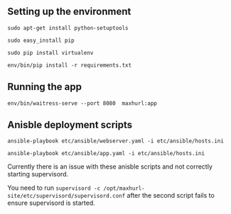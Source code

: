 

## Setting up the environment

`sudo apt-get install python-setuptools`

`sudo easy_install pip`

`sudo pip install virtualenv`

`env/bin/pip install -r requirements.txt`


## Running the app

`env/bin/waitress-serve --port 8080  maxhurl:app`


## Anisble deployment scripts

`ansible-playbook etc/ansible/webserver.yaml -i etc/ansible/hosts.ini`

`ansible-playbook etc/ansible/app.yaml -i etc/ansible/hosts.ini`

Currently there is an issue with these anisble scripts and not correctly starting supervisord.

You need to run `supervisord -c /opt/maxhurl-site/etc/supervisord/supervisord.conf` after the second script fails to ensure supervisord is started.